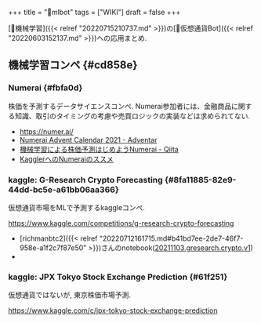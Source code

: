 +++
title = "📝mlbot"
tags = ["WIKI"]
draft = false
+++

[📝機械学習]({{< relref "20220715210737.md" >}})の[📝仮想通貨Bot]({{< relref "20220603152137.md" >}})への応用まとめ.


## 機械学習コンペ {#cd858e}


### Numerai {#fbfa0d}

株価を予測するデータサイエンスコンペ. Numerai参加者には、金融商品に関する知識、取引のタイミングの考慮や売買ロジックの実装などは求められてない.

-   <https://numer.ai/>
-   [Numerai Advent Calendar 2021 - Adventar](https://adventar.org/calendars/6226)
-   [機械学習による株価予測はじめようNumerai - Qiita](https://qiita.com/blog_UKI/items/fb401725288e58c92bd6)
-   [KagglerへのNumeraiのススメ](https://zenn.dev/katsu1110/articles/bb2b5cba9b04c9e30bfe)


### kaggle: G-Research Crypto Forecasting {#8fa11885-82e9-44dd-bc5e-a61bb06aa366}

仮想通貨市場をMLで予測するkaggleコンペ.

<https://www.kaggle.com/competitions/g-research-crypto-forecasting>

-   [richmanbtc2]({{< relref "20220712161715.md#b41bd7ee-2de7-46f7-958e-a1f2c7f87e50" >}})さんのnotebook([20211103.gresearch.crypto.v1](https://www.kaggle.com/code/richmanbtc/20211103-gresearch-crypto-v1/notebook))
-


### kaggle: JPX Tokyo Stock Exchange Prediction {#61f251}

仮想通貨ではないが, 東京株価市場予測.

<https://www.kaggle.com/c/jpx-tokyo-stock-exchange-prediction>
